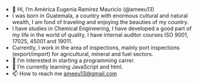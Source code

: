 - 👋 Hi, I’m América Eugenia Ramírez Mauricio (@ameeu13)
- I was born in Guatemala, a country with enormous cultural and natural wealth, I am fond of traveling and enjoying the beauties of my country. 
- I have studies in Chemical Engineering, I have developed a good part of my life in the world of quality, I have internal auditor courses ISO 9001, 17025, 45001 and 19011.
- Currently, I work in the area of inspections, mainly port inspections (export/import) for agricultural, mineral and fuel sectors.
- 👀 I’m interested in starting a programming carrer.
- 🌱 I’m currently learning JavaScript and html.
- 📫 How to reach me ameeu13@gmail.com 

<!---
ameeu13/ameeu13 is a ✨ special ✨ repository because its `README.md` (this file) appears on your GitHub profile.
You can click the Preview link to take a look at your changes.
--->
